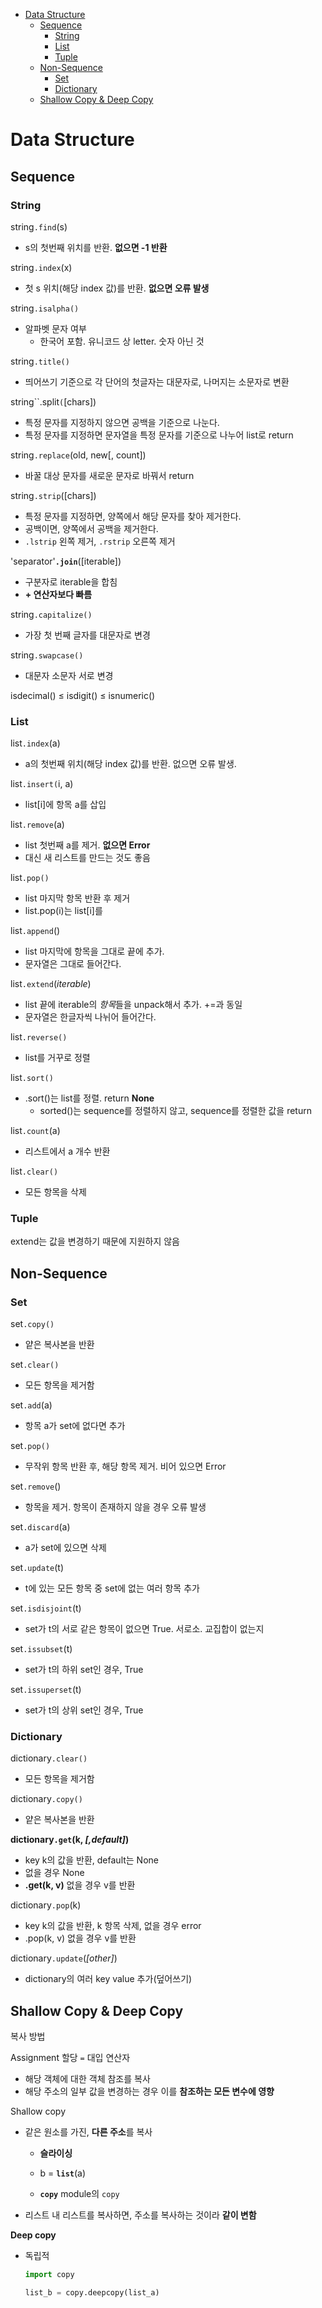 - [Data Structure](#data-structure)
  * [Sequence](#sequence)
    + [String](#string)
    + [List](#list)
    + [Tuple](#tuple)
  * [Non-Sequence](#non-sequence)
    + [Set](#set)
    + [Dictionary](#dictionary)
  * [Shallow Copy & Deep Copy](#shallow-copy---deep-copy)

# Data Structure

## Sequence

### String

string`.find`(s)

- s의 첫번째 위치를 반환. **없으면 -1 반환**

string`.index`(x)

- 첫 s 위치(해당 index 값)를 반환. **없으면 오류 발생**

string`.isalpha()`

- 알파벳 문자 여부
  - 한국어 포함. 유니코드 상 letter. 숫자 아닌 것

string`.title()`

- 띄어쓰기 기준으로 각 단어의 첫글자는 대문자로, 나머지는 소문자로 변환

string``.split`(`[chars])

- 특정 문자를 지정하지 않으면 공백을 기준으로 나눈다.
- 특정 문자를 지정하면 문자열을 특정 문자를 기준으로 나누어 list로 return

string`.replace`(old, new[, count])

- 바꿀 대상 문자를 새로운 문자로 바꿔서 return

string`.strip`([chars])

- 특정 문자를 지정하면, 양쪽에서 해당 문자를 찾아 제거한다.
- 공백이면, 양쪽에서 공백을 제거한다.
- `.lstrip` 왼쪽 제거, `.rstrip` 오른쪽 제거

'separator'**`.join`**([iterable])

- 구분자로 iterable을 합침
- **+ 연산자보다 빠름**

string`.capitalize()`

- 가장 첫 번째 글자를 대문자로 변경

string`.swapcase()`

- 대문자 소문자 서로 변경

isdecimal() ≤ isdigit() ≤ isnumeric()

### List

list`.index`(a)

- a의 첫번째 위치(해당 index 값)를 반환. 없으면 오류 발생.

list`.insert(`i, a)

- list[i]에 항목 a를 삽입

list`.remove`(a)

- list 첫번째 a를 제거. **없으면 Error**
- 대신 새 리스트를 만드는 것도 좋음

list`.pop()`

- list 마지막 항목 반환 후 제거
- list.pop(i)는 list[i]를

list`.append`()

- list 마지막에 항목을 그대로 끝에 추가.
- 문자열은 그대로 들어간다.

list`.extend`(*iterable*)

- list 끝에 iterable의 *항목*들을 unpack해서 추가. +=과 동일
- 문자열은 한글자씩 나뉘어 들어간다.

list`.reverse()`

- list를 거꾸로 정렬

list`.sort()`

- .sort()는 list를 정렬. return **None**
  - sorted()는 sequence를 정렬하지 않고, sequence를 정렬한 값을 return

list`.count`(a)

- 리스트에서 a 개수 반환

list`.clear()`

- 모든 항목을 삭제

### Tuple

extend는 값을 변경하기 때문에 지원하지 않음

## Non-Sequence

### Set

set`.copy()`

- 얕은 복사본을 반환

set`.clear()`

- 모든 항목을 제거함

set`.add`(a)

- 항목 a가 set에 없다면 추가

set`.pop()`

- 무작위 항목 반환 후, 해당 항목 제거. 비어 있으면 Error

set`.remove`()

- 항목을 제거. 항목이 존재하지 않을 경우 오류 발생

set`.discard`(a)

- a가 set에 있으면 삭제

set`.update`(t)

- t에 있는 모든 항목 중 set에 없는 여러 항목 추가

set`.isdisjoint`(t)

- set가 t의 서로 같은 항목이 없으면 True. 서로소. 교집합이 없는지

set`.issubset`(t)

- set가 t의 하위 set인 경우, True

set`.issuperset`(t)

- set가 t의 상위 set인 경우, True

### Dictionary

dictionary`.clear()`

- 모든 항목을 제거함

dictionary`.copy()`

- 얕은 복사본을 반환

**dictionary`.get`(k, *[,default]*)**

- key k의 값을 반환, default는 None
- 없을 경우 None
- **.get(k, v)** 없을 경우 v를 반환

dictionary`.pop`(k)

- key k의 값을 반환, k 항목 삭제, 없을 경우 error
- .pop(k, v) 없을 경우 v를 반환

dictionary`.update`(*[other]*)

- dictionary의 여러 key value 추가(덮어쓰기)

## Shallow Copy & Deep Copy

복사 방법

Assignment 할당 `=` 대입 연산자

- 해당 객체에 대한 객체 참조를 복사
- 해당 주소의 일부 값을 변경하는 경우 이를 **참조하는 모든 변수에 영향**

Shallow copy

- 같은 원소를 가진, **다른 주소**를 복사
  
  - **슬라이싱**
  
  - b = **`list`**(a)
  
  - **`copy`** module의 `copy`

- 리스트 내 리스트를 복사하면, 주소를 복사하는 것이라 **같이 변함**

**Deep copy**

- 독립적
  
  ```python
  import copy
  
  list_b = copy.deepcopy(list_a)
  ```

